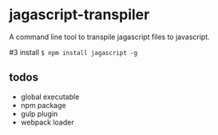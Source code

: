 # jagascript-transpiler

A command line tool to transpile jagascript files to javascript.

#3 install
`$ npm install jagascript -g`


## todos
- global executable
- npm package
- gulp plugin
- webpack loader
